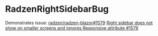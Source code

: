 # RadzenRightSidebarBug

Demonstrates issue: [radzen/radzen-blazor#1579](https://github.com/radzenhq/radzen-blazor/issues/1579) [Right sidebar does not show on smaller screens and ignores Responsive attribute #1579
](https://github.com/radzenhq/radzen-blazor/issues/1579)

